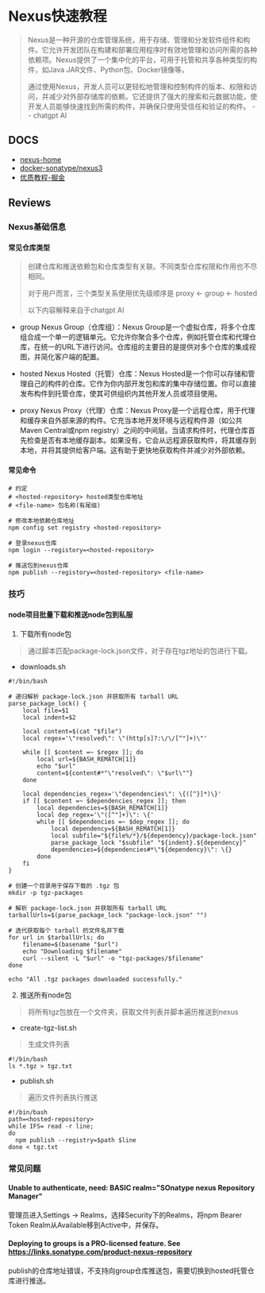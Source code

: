 # Nexus快速教程
> Nexus是一种开源的仓库管理系统，用于存储、管理和分发软件组件和构件。它允许开发团队在构建和部署应用程序时有效地管理和访问所需的各种依赖项。Nexus提供了一个集中化的平台，可用于托管和共享各种类型的构件，如Java JAR文件、Python包、Docker镜像等。
> 
> 通过使用Nexus，开发人员可以更轻松地管理和控制构件的版本、权限和访问，并减少对外部存储库的依赖。它还提供了强大的搜索和元数据功能，使开发人员能够快速找到所需的构件，并确保只使用受信任和验证的构件。
> -- chatgpt AI

## DOCS
- [nexus-home](https://www.sonatype.com/products/sonatype-nexus-repository)
- [docker-sonatype/nexus3](https://hub.docker.com/r/sonatype/nexus3/)
- [优质教程-掘金](https://juejin.cn/post/6911642325559017480)

## Reviews
### Nexus基础信息
#### 常见仓库类型
> 创建仓库和推送依赖包和仓库类型有关联。不同类型仓库权限和作用也不尽相同。
> 
> 
> 对于用户而言，三个类型关系使用优先级顺序是 proxy \<- group \<- hosted
> 
> 以下内容解释来自于chatgpt AI
- group
Nexus Group（仓库组）：Nexus Group是一个虚拟仓库，将多个仓库组合成一个单一的逻辑单元。它允许你聚合多个仓库，例如托管仓库和代理仓库，在统一的URL下进行访问。仓库组的主要目的是提供对多个仓库的集成视图，并简化客户端的配置。

- hosted 
Nexus Hosted（托管）仓库：Nexus Hosted是一个你可以存储和管理自己的构件的仓库。它作为你内部开发包和库的集中存储位置。你可以直接发布构件到托管仓库，使其可供组织内其他开发人员或项目使用。

- proxy
Nexus Proxy（代理）仓库：Nexus Proxy是一个远程仓库，用于代理和缓存来自外部来源的构件。它充当本地开发环境与远程构件源（如公共Maven Central或npm registry）之间的中间层。当请求构件时，代理仓库首先检查是否有本地缓存副本。如果没有，它会从远程源获取构件，将其缓存到本地，并将其提供给客户端。这有助于更快地获取构件并减少对外部依赖。

#### 常见命令
```shell
# 约定
# <hosted-repository> hosted类型仓库地址
# <file-name> 包名称(有尾缀)

# 修改本地依赖仓库地址
npm config set registry <hosted-repository>

# 登录nexus仓库
npm login --registory=<hosted-repository>

# 推送包到nexus仓库
npm publish --registory=<hosted-repository> <file-name>
```

### 技巧
#### node项目批量下载和推送node包到私服
1. 下载所有node包
> 通过脚本匹配package-lock.json文件，对于存在tgz地址的包进行下载。

- downloads.sh 
```shell 
#!/bin/bash

# 递归解析 package-lock.json 并获取所有 tarball URL
parse_package_lock() {
    local file=$1
    local indent=$2

    local content=$(cat "$file")
    local regex='\"resolved\": \"(http[s]?:\/\/[^"]+)\"'

    while [[ $content =~ $regex ]]; do
        local url=${BASH_REMATCH[1]}
        echo "$url"
        content=${content#*"\"resolved\": \"$url\""}
    done

    local dependencies_regex='\"dependencies\": \{([^}]*)\}'
    if [[ $content =~ $dependencies_regex ]]; then
        local dependencies=${BASH_REMATCH[1]}
        local dep_regex='\"([^"]+)\": \{'
        while [[ $dependencies =~ $dep_regex ]]; do
            local dependency=${BASH_REMATCH[1]}
            local subfile="${file%/*}/${dependency}/package-lock.json"
            parse_package_lock "$subfile" "${indent}.${dependency}"
            dependencies=${dependencies#*\"${dependency}\": \{}
        done
    fi
}

# 创建一个目录用于保存下载的 .tgz 包
mkdir -p tgz-packages

# 解析 package-lock.json 并获取所有 tarball URL
tarballUrls=$(parse_package_lock "package-lock.json" "")

# 迭代获取每个 tarball 的文件名并下载
for url in $tarballUrls; do
    filename=$(basename "$url")
    echo "Downloading $filename"
    curl --silent -L "$url" -o "tgz-packages/$filename"
done

echo "All .tgz packages downloaded successfully."
```

2. 推送所有node包
> 将所有tgz包放在一个文件夹，获取文件列表并脚本遍历推送到nexus 

- create-tgz-list.sh
> 生成文件列表
```shell
#!/bin/bash 
ls *.tgz > tgz.txt 
```

- publish.sh 
> 遍历文件列表执行推送
```shell
#!/bin/bash
path=<hosted-repository>
while IFS= read -r line; 
do
  npm publish --registry=$path $line
done < tgz.txt
```

### 常见问题
#### Unable to authenticate, need: BASIC realm="SOnatype nexus Repository Manager"
管理员进入Settings -> Realms，选择Security下的Realms，将npm Bearer Token Realm从Available移到Active中，并保存。

#### Deploying to groups is a PRO-licensed feature. See https://links.sonatype.com/product-nexus-repository
publish的仓库地址错误，不支持向group仓库推送包，需要切换到hosted托管仓库进行推送。
